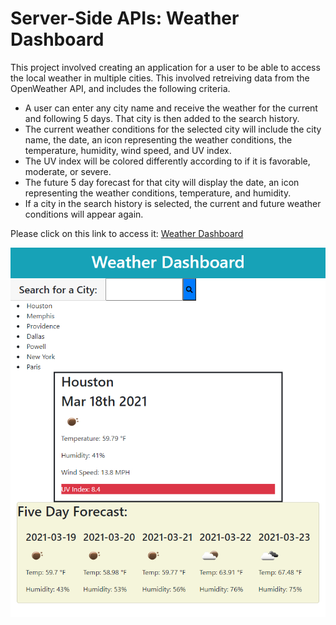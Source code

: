 # Server-Side APIs: Weather Dashboard

This project involved creating an application for a user to be able to access the local weather in multiple cities. This involved retreiving data from the OpenWeather API, and includes the following criteria.

- A user can enter any city name and receive the weather for the current and following 5 days. That city is then added to the search history. 
- The current weather conditions for the selected city will include the city name, the date, an icon representing the weather conditions, the temperature, humidity, wind speed, and UV index.
- The UV index will be colored differently according to if it is favorable, moderate, or severe.
- The future 5 day forecast for that city will display the date, an icon representing the weather conditions, temperature, and humidity.
- If a city in the search history is selected, the current and future weather conditions will appear again.

Please click on this link to access it: [Weather Dashboard](https://editapesa.github.io/Server-Side-APIs-Weather-Dashboard/)

![demo pic](assets/images/demo-pic.jpg)

